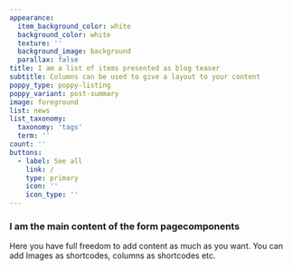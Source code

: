 ```yaml
---
appearance:
  item_background_color: white
  background_color: white
  texture: ''
  background_image: background
  parallax: false
title: I am a list of items presented as blog teaser
subtitle: Columns can be used to give a layout to your content
poppy_type: poppy-listing
poppy_variant: post-summary
image: foreground
list: news
list_taxonomy:
  taxonomy: 'tags'
  term: ''
count: ''
buttons:
  - label: See all
    link: /
    type: primary
    icon: ''
    icon_type: ''
---
```

### I am the main content of the form pagecomponents

Here you have full freedom to add content as much as you want.
You can add  Images as shortcodes, columns as shortcodes etc.
